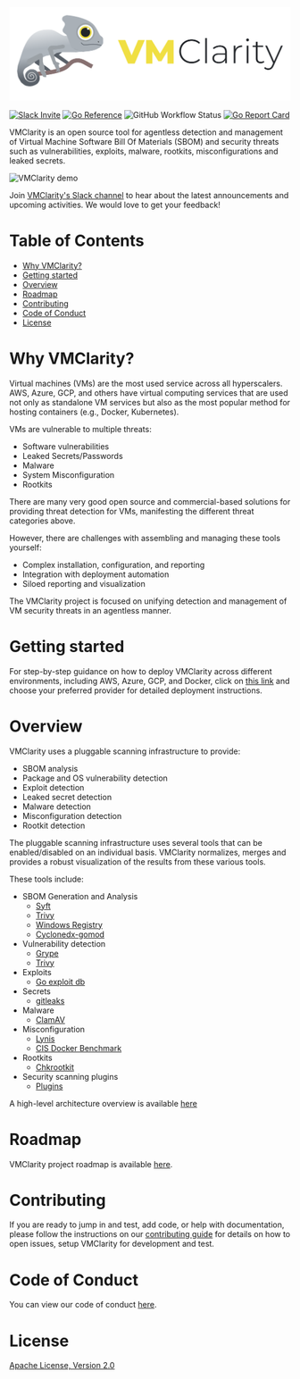 <picture>
  <source media="(prefers-color-scheme: dark)" srcset="./assets/logos/VMClarity-logo-dark-bg-horizontal@4x.png">
  <source media="(prefers-color-scheme: light)" srcset="./assets/logos/VMClarity-logo-light-bg-horizontal@4x.png">
  <img alt="VMClarity Logo" src="./assets/logos/VMClarity-logo-light-bg-horizontal@4x.png">
</picture>

[![Slack Invite](https://img.shields.io/badge/Slack-Join-blue?logo=slack)](https://outshift.slack.com/messages/vmclarity)
[![Go Reference](https://pkg.go.dev/badge/github.com/openclarity/vmclarity.svg)](https://pkg.go.dev/github.com/openclarity/vmclarity)
![GitHub Workflow Status](https://img.shields.io/github/actions/workflow/status/openclarity/vmclarity/main-merge.yml?style=flat-square&branch=main)
[![Go Report Card](https://goreportcard.com/badge/github.com/openclarity/vmclarity)](https://goreportcard.com/report/github.com/openclarity/vmclarity)

VMClarity is an open source tool for agentless detection and management of Virtual Machine
Software Bill Of Materials (SBOM) and security threats such as vulnerabilities, exploits, malware, rootkits, misconfigurations and leaked secrets.

<img src="./assets/vmclarity_demo.gif" alt="VMClarity demo" />

Join [VMClarity's Slack channel](https://outshift.slack.com/messages/vmclarity) to hear about the latest announcements and upcoming activities. We would love to get your feedback!

# Table of Contents<!-- omit in toc -->

- [Why VMClarity?](#why-vmclarity)
- [Getting started](#getting-started)
- [Overview](#overview)
- [Roadmap](#roadmap)
- [Contributing](#contributing)
- [Code of Conduct](#code-of-conduct)
- [License](#license)

# Why VMClarity?

Virtual machines (VMs) are the most used service across all hyperscalers. AWS,
Azure, GCP, and others have virtual computing services that are used not only
as standalone VM services but also as the most popular method for hosting
containers (e.g., Docker, Kubernetes).

VMs are vulnerable to multiple threats:
- Software vulnerabilities
- Leaked Secrets/Passwords
- Malware
- System Misconfiguration
- Rootkits

There are many very good open source and commercial-based solutions for
providing threat detection for VMs, manifesting the different threat categories above.

However, there are challenges with assembling and managing these tools yourself:
- Complex installation, configuration, and reporting
- Integration with deployment automation
- Siloed reporting and visualization

The VMClarity project is focused on unifying detection and management of VM security threats in an agentless manner.

# Getting started

For step-by-step guidance on how to deploy VMClarity across different environments, including AWS, Azure, GCP, and Docker, click on [this link](https://openclarity.io/docs/vmclarity/getting-started/) and choose your preferred provider for detailed deployment instructions.

# Overview

VMClarity uses a pluggable scanning infrastructure to provide:
- SBOM analysis
- Package and OS vulnerability detection
- Exploit detection
- Leaked secret detection
- Malware detection
- Misconfiguration detection
- Rootkit detection

The pluggable scanning infrastructure uses several tools that can be
enabled/disabled on an individual basis. VMClarity normalizes, merges and
provides a robust visualization of the results from these various tools.

These tools include:
- SBOM Generation and Analysis
  - [Syft](https://github.com/anchore/syft)
  - [Trivy](https://github.com/aquasecurity/trivy)
  - [Windows Registry](cli/analyzer/windows)
  - [Cyclonedx-gomod](https://github.com/CycloneDX/cyclonedx-gomod)
- Vulnerability detection
  - [Grype](https://github.com/anchore/grype)
  - [Trivy](https://github.com/aquasecurity/trivy)
- Exploits
  - [Go exploit db](https://github.com/vulsio/go-exploitdb)
- Secrets
  - [gitleaks](https://github.com/gitleaks/gitleaks)
- Malware
  - [ClamAV](https://github.com/Cisco-Talos/clamav)
- Misconfiguration
  - [Lynis](https://github.com/CISOfy/lynis)
  - [CIS Docker Benchmark](https://github.com/goodwithtech/dockle)
- Rootkits
  - [Chkrootkit](https://github.com/Magentron/chkrootkit)
- Security scanning plugins
  - [Plugins](plugins)

A high-level architecture overview is available [here](ARCHITECTURE.md)

# Roadmap
VMClarity project roadmap is available [here](https://github.com/orgs/openclarity/projects/5/views/5).

# Contributing

If you are ready to jump in and test, add code, or help with documentation,
please follow the instructions on our [contributing guide](CONTRIBUTING.md)
for details on how to open issues, setup VMClarity for development and test.

# Code of Conduct

You can view our code of conduct [here](CODE_OF_CONDUCT.md).

# License

[Apache License, Version 2.0](LICENSE)
